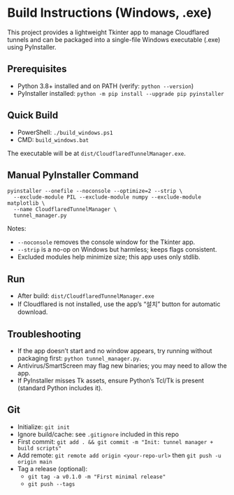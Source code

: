 # Build Instructions (Windows, .exe)

This project provides a lightweight Tkinter app to manage Cloudflared tunnels and can be packaged into a single-file Windows executable (.exe) using PyInstaller.

## Prerequisites
- Python 3.8+ installed and on PATH (verify: `python --version`)
- PyInstaller installed: `python -m pip install --upgrade pip pyinstaller`

## Quick Build
- PowerShell: `./build_windows.ps1`
- CMD: `build_windows.bat`

The executable will be at `dist/CloudflaredTunnelManager.exe`.

## Manual PyInstaller Command
```
pyinstaller --onefile --noconsole --optimize=2 --strip \
  --exclude-module PIL --exclude-module numpy --exclude-module matplotlib \
  --name CloudflaredTunnelManager \
  tunnel_manager.py
```

Notes:
- `--noconsole` removes the console window for the Tkinter app.
- `--strip` is a no-op on Windows but harmless; keeps flags consistent.
- Excluded modules help minimize size; this app uses only stdlib.

## Run
- After build: `dist/CloudflaredTunnelManager.exe`
- If Cloudflared is not installed, use the app’s “설치” button for automatic download.

## Troubleshooting
- If the app doesn’t start and no window appears, try running without packaging first: `python tunnel_manager.py`.
- Antivirus/SmartScreen may flag new binaries; you may need to allow the app.
- If PyInstaller misses Tk assets, ensure Python’s Tcl/Tk is present (standard Python includes it).

## Git
- Initialize: `git init`
- Ignore build/cache: see `.gitignore` included in this repo
- First commit: `git add . && git commit -m "Init: tunnel manager + build scripts"`
- Add remote: `git remote add origin <your-repo-url>` then `git push -u origin main`
- Tag a release (optional):
  - `git tag -a v0.1.0 -m "First minimal release"`
  - `git push --tags`
